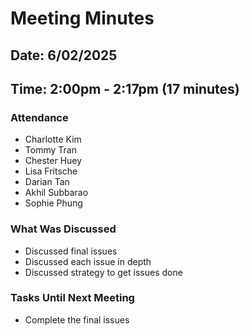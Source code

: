# Meeting Minutes
## Date: 6/02/2025
## Time: 2:00pm - 2:17pm (17 minutes)
### Attendance
- Charlotte Kim
- Tommy Tran
- Chester Huey
- Lisa Fritsche
- Darian Tan
- Akhil Subbarao
- Sophie Phung
  
### What Was Discussed
- Discussed final issues
- Discussed each issue in depth
- Discussed strategy to get issues done
  
### Tasks Until Next Meeting
- Complete the final issues
